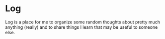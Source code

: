 # Log

Log is a place for me to organize some random thoughts about pretty much anything (really) and to share things I learn that may be useful to someone else.

